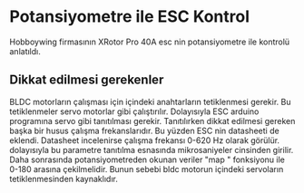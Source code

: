 ﻿
# Potansiyometre ile ESC Kontrol
Hobboywing firmasının XRotor Pro 40A esc nin potansiyometre ile kontrolü anlatıldı. 
## Dikkat edilmesi gerekenler
BLDC motorların çalışması için içindeki anahtarların tetiklenmesi gerekir. Bu tetiklenmeler servo motorlar gibi çalıştırılır. Dolayısıyla ESC arduino programına servo gibi tanıtılması gerekir. Tanıtılırken dikkat edilmesi gereken başka bir husus çalışma frekanslarıdır. Bu yüzden ESC nin datasheeti de eklendi. Datasheet incelenirse çalışma frekansı 0-620 Hz olarak görülür. dolayısıyla bu parametre tanıtılma esnasında mikrosaniyeler cinsinden girilir. Daha sonrasında potansiyometreden okunan veriler "map " fonksiyonu ile 0-180 arasına çekilmelidir. Bunun sebebi bldc motorun içindeki servoların tetiklenmesinden kaynaklıdır. 
